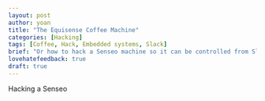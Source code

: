 ```yaml
---
layout: post
author: yoan
title: "The Equisense Coffee Machine"
categories: [Hacking]
tags: [Coffee, Hack, Embedded systems, Slack]
brief: "Or how to hack a Senseo machine so it can be controlled from Slack."
lovehatefeedback: true
draft: true
---
```


Hacking a Senseo

